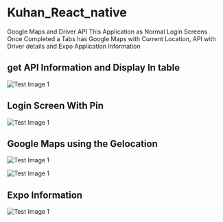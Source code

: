 # Kuhan_React_native
Google Maps and Driver API 
This Application as Normal Login Screens Once Completed a Tabs has Google Maps with Current Location, API with Driver details and Expo Application Information
## get API Information and Display In table
![Test Image 1](https://github.com/kuhandran/Kuhan_React_native/blob/master/Screen.jpg)
## Login Screen With Pin
![Test Image 1](https://github.com/kuhandran/Kuhan_React_native/blob/master/Screen1.jpg)
## Google Maps using the Gelocation
![Test Image 1](https://github.com/kuhandran/Kuhan_React_native/blob/master/Screen2.jpg)

![Test Image 1](https://github.com/kuhandran/Kuhan_React_native/blob/master/Screen3.jpg)
## Expo Information
![Test Image 1](https://github.com/kuhandran/Kuhan_React_native/blob/master/Screen4.jpg)
